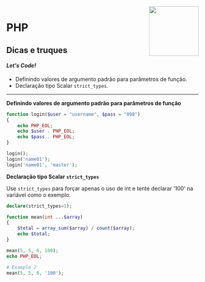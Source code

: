 <img src="https://i.ibb.co/M6nBBb0/mascote.png" align="right" width="130">

# PHP

## Dicas e truques

#### _Let's Code!_

- Definindo valores de argumento padrão para parâmetros de função.
- Declaração tipo Scalar `strict_types`.

---

**Definindo valores de argumento padrão para parâmetros de função**

```PHP
function login($user = "username", $pass = "098")
{
    echo PHP_EOL;
    echo $user . PHP_EOL;
    echo $pass . PHP_EOL;
}

login();
login('name01');
login('name01', 'master');
```

**Declaração tipo Scalar `strict_types`**

Use `strict_types` para forçar apenas o uso de int e tente declarar '100' na variável como o exemplo.

```PHP
declare(strict_types=1);

function mean(int ...$array)
{
    $total = array_sum($array) / count($array);
    echo $total;
}

mean(5, 5, 6, 100);
echo PHP_EOL;

# Example 2
mean(5, 5, 6, '100');
```